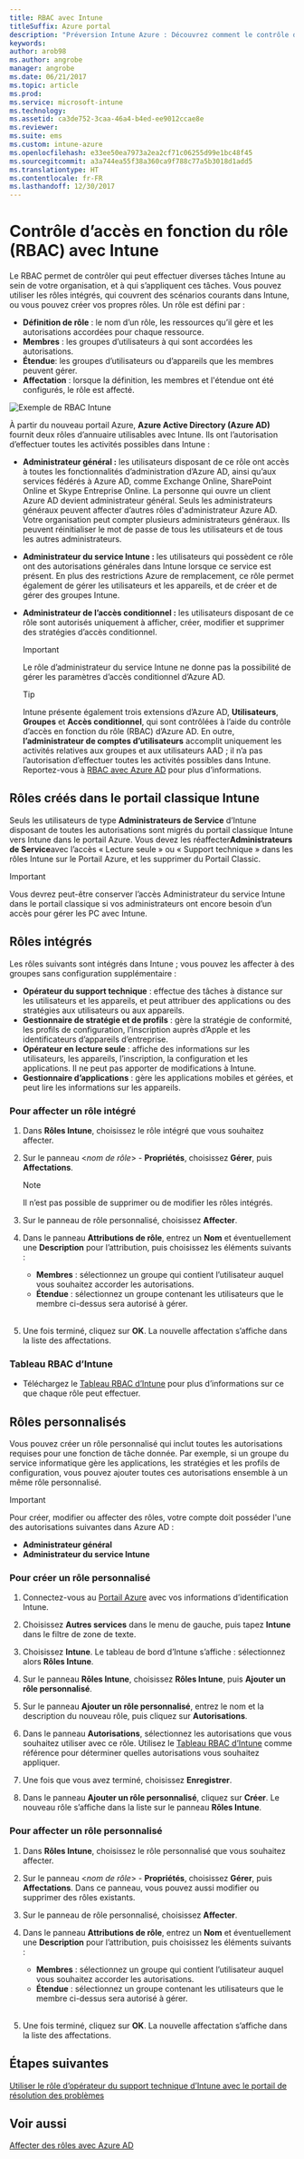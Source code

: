 ```yaml
---
title: RBAC avec Intune
titleSuffix: Azure portal
description: "Préversion Intune Azure : Découvrez comment le contrôle d’accès en fonction du rôle (RBAC) vous permet de contrôler qui peut exécuter des actions et apporter des modifications."
keywords: 
author: arob98
ms.author: angrobe
manager: angrobe
ms.date: 06/21/2017
ms.topic: article
ms.prod: 
ms.service: microsoft-intune
ms.technology: 
ms.assetid: ca3de752-3caa-46a4-b4ed-ee9012ccae8e
ms.reviewer: 
ms.suite: ems
ms.custom: intune-azure
ms.openlocfilehash: e33ee50ea7973a2ea2cf71c06255d99e1bc48f45
ms.sourcegitcommit: a3a744ea55f38a360ca9f788c77a5b3018d1add5
ms.translationtype: HT
ms.contentlocale: fr-FR
ms.lasthandoff: 12/30/2017
---
```

# <a name="role-based-administration-control-rbac-with-intune"></a>Contrôle d’accès en fonction du rôle (RBAC) avec Intune

Le RBAC permet de contrôler qui peut effectuer diverses tâches Intune au sein de votre organisation, et à qui s’appliquent ces tâches. Vous pouvez utiliser les rôles intégrés, qui couvrent des scénarios courants dans Intune, ou vous pouvez créer vos propres rôles. Un rôle est défini par :

- **Définition de rôle** : le nom d’un rôle, les ressources qu’il gère et les autorisations accordées pour chaque ressource.
- **Membres** : les groupes d’utilisateurs à qui sont accordées les autorisations.
- **Étendue**: les groupes d’utilisateurs ou d’appareils que les membres peuvent gérer.
- **Affectation** : lorsque la définition, les membres et l'étendue ont été configurés, le rôle est affecté.

![Exemple de RBAC Intune](./media/intune-rbac-1.PNG)

À partir du nouveau portail Azure, **Azure Active Directory (Azure AD)** fournit deux rôles d’annuaire utilisables avec Intune. Ils ont l’autorisation d’effectuer toutes les activités possibles dans Intune :

- **Administrateur général :** les utilisateurs disposant de ce rôle ont accès à toutes les fonctionnalités d’administration d’Azure AD, ainsi qu’aux services fédérés à Azure AD, comme Exchange Online, SharePoint Online et Skype Entreprise Online. La personne qui ouvre un client Azure AD devient administrateur général. Seuls les administrateurs généraux peuvent affecter d’autres rôles d'administrateur Azure AD. Votre organisation peut compter plusieurs administrateurs généraux. Ils peuvent réinitialiser le mot de passe de tous les utilisateurs et de tous les autres administrateurs.

- **Administrateur du service Intune :** les utilisateurs qui possèdent ce rôle ont des autorisations générales dans Intune lorsque ce service est présent. En plus des restrictions Azure de remplacement, ce rôle permet également de gérer les utilisateurs et les appareils, et de créer et de gérer des groupes Intune.

- **Administrateur de l’accès conditionnel :** les utilisateurs disposant de ce rôle sont autorisés uniquement à afficher, créer, modifier et supprimer des stratégies d’accès conditionnel.

    > [!IMPORTANT]
    > Le rôle d’administrateur du service Intune ne donne pas la possibilité de gérer les paramètres d’accès conditionnel d’Azure AD.

    > [!TIP]
    > Intune présente également trois extensions d’Azure AD, **Utilisateurs**, **Groupes** et **Accès conditionnel**, qui sont contrôlées à l’aide du contrôle d’accès en fonction du rôle (RBAC) d’Azure AD. En outre, **l’administrateur de comptes d’utilisateurs** accomplit uniquement les activités relatives aux groupes et aux utilisateurs AAD ; il n’a pas l’autorisation d’effectuer toutes les activités possibles dans Intune. Reportez-vous à [RBAC avec Azure AD](https://docs.microsoft.com/azure/active-directory/active-directory-assign-admin-roles) pour plus d’informations.

## <a name="roles-created-in-the-intune-classic-portal"></a>Rôles créés dans le portail classique Intune

Seuls les utilisateurs de type **Administrateurs de Service** d’Intune disposant de toutes les autorisations sont migrés du portail classique Intune vers Intune dans le portail Azure. Vous devez les réaffecter**Administrateurs de Service**avec l’accès « Lecture seule » ou « Support technique » dans les rôles Intune sur le Portail Azure, et les supprimer du Portail Classic.

> [!IMPORTANT]
> Vous devrez peut-être conserver l’accès Administrateur du service Intune dans le portail classique si vos administrateurs ont encore besoin d’un accès pour gérer les PC avec Intune.

## <a name="built-in-roles"></a>Rôles intégrés

Les rôles suivants sont intégrés dans Intune ; vous pouvez les affecter à des groupes sans configuration supplémentaire :

- **Opérateur du support technique** : effectue des tâches à distance sur les utilisateurs et les appareils, et peut attribuer des applications ou des stratégies aux utilisateurs ou aux appareils.
- **Gestionnaire de stratégie et de profils** : gère la stratégie de conformité, les profils de configuration, l’inscription auprès d’Apple et les identificateurs d’appareils d’entreprise.
- **Opérateur en lecture seule** : affiche des informations sur les utilisateurs, les appareils, l’inscription, la configuration et les applications. Il ne peut pas apporter de modifications à Intune.
- **Gestionnaire d’applications** : gère les applications mobiles et gérées, et peut lire les informations sur les appareils.

### <a name="to-assign-a-built-in-role"></a>Pour affecter un rôle intégré

1. Dans **Rôles Intune**, choisissez le rôle intégré que vous souhaitez affecter.

2. Sur le panneau <*nom de rôle*> - **Propriétés**, choisissez **Gérer**, puis **Affectations**.

    > [!NOTE]
    > Il n’est pas possible de supprimer ou de modifier les rôles intégrés.

3. Sur le panneau de rôle personnalisé, choisissez **Affecter**.

4. Dans le panneau **Attributions de rôle**, entrez un **Nom** et éventuellement une **Description** pour l’attribution, puis choisissez les éléments suivants :
    - **Membres** : sélectionnez un groupe qui contient l’utilisateur auquel vous souhaitez accorder les autorisations.
    - **Étendue** : sélectionnez un groupe contenant les utilisateurs que le membre ci-dessus sera autorisé à gérer.
<br></br>
5. Une fois terminé, cliquez sur **OK**. La nouvelle affectation s’affiche dans la liste des affectations.

### <a name="intune-rbac-table"></a>Tableau RBAC d’Intune

- Téléchargez le [Tableau RBAC d’Intune](https://gallery.technet.microsoft.com/Intune-RBAC-table-2e3c9a1a) pour plus d’informations sur ce que chaque rôle peut effectuer.

## <a name="custom-roles"></a>Rôles personnalisés

Vous pouvez créer un rôle personnalisé qui inclut toutes les autorisations requises pour une fonction de tâche donnée. Par exemple, si un groupe du service informatique gère les applications, les stratégies et les profils de configuration, vous pouvez ajouter toutes ces autorisations ensemble à un même rôle personnalisé.

> [!IMPORTANT]
> Pour créer, modifier ou affecter des rôles, votre compte doit posséder l'une des autorisations suivantes dans Azure AD :
> - **Administrateur général**
> - **Administrateur du service Intune**

### <a name="to-create-a-custom-role"></a>Pour créer un rôle personnalisé

1. Connectez-vous au [Portail Azure](https://portal.azure.com) avec vos informations d’identification Intune.

2. Choisissez **Autres services** dans le menu de gauche, puis tapez **Intune** dans le filtre de zone de texte.

3. Choisissez **Intune**. Le tableau de bord d’Intune s’affiche : sélectionnez alors **Rôles Intune**.

4. Sur le panneau **Rôles Intune**, choisissez **Rôles Intune**, puis **Ajouter un rôle personnalisé**.

5. Sur le panneau **Ajouter un rôle personnalisé**, entrez le nom et la description du nouveau rôle, puis cliquez sur **Autorisations**.

3. Dans le panneau **Autorisations**, sélectionnez les autorisations que vous souhaitez utiliser avec ce rôle. Utilisez le [Tableau RBAC d’Intune](https://gallery.technet.microsoft.com/Intune-RBAC-table-2e3c9a1a) comme référence pour déterminer quelles autorisations vous souhaitez appliquer.

4. Une fois que vous avez terminé, choisissez **Enregistrer**.

5. Dans le panneau **Ajouter un rôle personnalisé**, cliquez sur **Créer**. Le nouveau rôle s’affiche dans la liste sur le panneau **Rôles Intune**.

### <a name="to-assign-a-custom-role"></a>Pour affecter un rôle personnalisé

1. Dans **Rôles Intune**, choisissez le rôle personnalisé que vous souhaitez affecter.

2. Sur le panneau <*nom de rôle*> - **Propriétés**, choisissez **Gérer**, puis **Affectations**. Dans ce panneau, vous pouvez aussi modifier ou supprimer des rôles existants.

3. Sur le panneau de rôle personnalisé, choisissez **Affecter**.

4. Dans le panneau **Attributions de rôle**, entrez un **Nom** et éventuellement une **Description** pour l’attribution, puis choisissez les éléments suivants :
    - **Membres** : sélectionnez un groupe qui contient l’utilisateur auquel vous souhaitez accorder les autorisations.
    - **Étendue** : sélectionnez un groupe contenant les utilisateurs que le membre ci-dessus sera autorisé à gérer.
<br></br>
5. Une fois terminé, cliquez sur **OK**. La nouvelle affectation s’affiche dans la liste des affectations.

## <a name="next-steps"></a>Étapes suivantes

[Utiliser le rôle d’opérateur du support technique d’Intune avec le portail de résolution des problèmes](help-desk-operators.md)

## <a name="see-also"></a>Voir aussi

[Affecter des rôles avec Azure AD](https://docs.microsoft.com/azure/active-directory/active-directory-users-assign-role-azure-portal)
